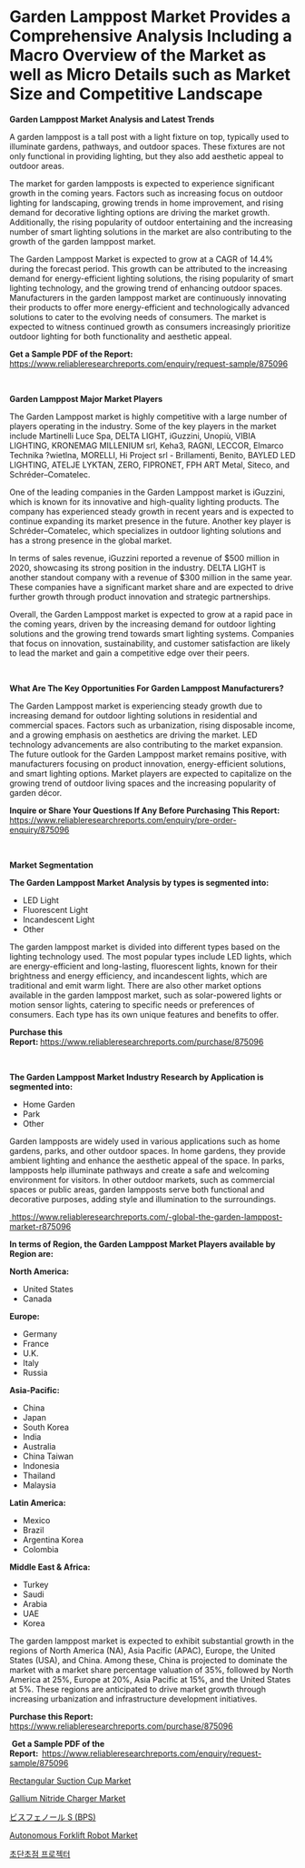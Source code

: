 <p><h1>Garden Lamppost Market Provides a Comprehensive Analysis Including a Macro Overview of the Market as well as Micro Details such as Market Size and Competitive Landscape</h1></p><p><strong>Garden Lamppost Market Analysis and Latest Trends</strong></p>
<p><p>A garden lamppost is a tall post with a light fixture on top, typically used to illuminate gardens, pathways, and outdoor spaces. These fixtures are not only functional in providing lighting, but they also add aesthetic appeal to outdoor areas.</p><p>The market for garden lampposts is expected to experience significant growth in the coming years. Factors such as increasing focus on outdoor lighting for landscaping, growing trends in home improvement, and rising demand for decorative lighting options are driving the market growth. Additionally, the rising popularity of outdoor entertaining and the increasing number of smart lighting solutions in the market are also contributing to the growth of the garden lamppost market.</p><p>The Garden Lamppost Market is expected to grow at a CAGR of 14.4% during the forecast period. This growth can be attributed to the increasing demand for energy-efficient lighting solutions, the rising popularity of smart lighting technology, and the growing trend of enhancing outdoor spaces. Manufacturers in the garden lamppost market are continuously innovating their products to offer more energy-efficient and technologically advanced solutions to cater to the evolving needs of consumers. The market is expected to witness continued growth as consumers increasingly prioritize outdoor lighting for both functionality and aesthetic appeal.</p></p>
<p><strong>Get a Sample PDF of the Report:&nbsp;</strong> <a href="https://www.reliableresearchreports.com/enquiry/request-sample/875096">https://www.reliableresearchreports.com/enquiry/request-sample/875096</a></p>
<p>&nbsp;</p>
<p><strong>Garden Lamppost Major Market Players</strong></p>
<p><p>The Garden Lamppost market is highly competitive with a large number of players operating in the industry. Some of the key players in the market include Martinelli Luce Spa, DELTA LIGHT, iGuzzini, Unopiù, VIBIA LIGHTING, KRONEMAG MILLENIUM srl, Keha3, RAGNI, LECCOR, Elmarco Technika ?wietlna, MORELLI, Hi Project srl - Brillamenti, Benito, BAYLED LED LIGHTING, ATELJE LYKTAN, ZERO, FIPRONET, FPH ART Metal, Siteco, and Schréder–Comatelec.</p><p>One of the leading companies in the Garden Lamppost market is iGuzzini, which is known for its innovative and high-quality lighting products. The company has experienced steady growth in recent years and is expected to continue expanding its market presence in the future. Another key player is Schréder–Comatelec, which specializes in outdoor lighting solutions and has a strong presence in the global market.</p><p>In terms of sales revenue, iGuzzini reported a revenue of $500 million in 2020, showcasing its strong position in the industry. DELTA LIGHT is another standout company with a revenue of $300 million in the same year. These companies have a significant market share and are expected to drive further growth through product innovation and strategic partnerships.</p><p>Overall, the Garden Lamppost market is expected to grow at a rapid pace in the coming years, driven by the increasing demand for outdoor lighting solutions and the growing trend towards smart lighting systems. Companies that focus on innovation, sustainability, and customer satisfaction are likely to lead the market and gain a competitive edge over their peers.</p></p>
<p>&nbsp;</p>
<p><strong>What Are The Key Opportunities For Garden Lamppost Manufacturers?</strong></p>
<p><p>The Garden Lamppost market is experiencing steady growth due to increasing demand for outdoor lighting solutions in residential and commercial spaces. Factors such as urbanization, rising disposable income, and a growing emphasis on aesthetics are driving the market. LED technology advancements are also contributing to the market expansion. The future outlook for the Garden Lamppost market remains positive, with manufacturers focusing on product innovation, energy-efficient solutions, and smart lighting options. Market players are expected to capitalize on the growing trend of outdoor living spaces and the increasing popularity of garden décor.</p></p>
<p><strong>Inquire or Share Your Questions If Any Before Purchasing This Report:</strong> <a href="https://www.reliableresearchreports.com/enquiry/pre-order-enquiry/875096">https://www.reliableresearchreports.com/enquiry/pre-order-enquiry/875096</a></p>
<p>&nbsp;</p>
<p><strong>Market Segmentation</strong></p>
<p><strong>The Garden Lamppost Market Analysis by types is segmented into:</strong></p>
<p><ul><li>LED Light</li><li>Fluorescent Light</li><li>Incandescent Light</li><li>Other</li></ul></p>
<p><p>The garden lamppost market is divided into different types based on the lighting technology used. The most popular types include LED lights, which are energy-efficient and long-lasting, fluorescent lights, known for their brightness and energy efficiency, and incandescent lights, which are traditional and emit warm light. There are also other market options available in the garden lamppost market, such as solar-powered lights or motion sensor lights, catering to specific needs or preferences of consumers. Each type has its own unique features and benefits to offer.</p></p>
<p><strong>Purchase this Report:&nbsp;</strong><a href="https://www.reliableresearchreports.com/purchase/875096">https://www.reliableresearchreports.com/purchase/875096</a></p>
<p>&nbsp;</p>
<p><strong>The Garden Lamppost Market Industry Research by Application is segmented into:</strong></p>
<p><ul><li>Home Garden</li><li>Park</li><li>Other</li></ul></p>
<p><p>Garden lampposts are widely used in various applications such as home gardens, parks, and other outdoor spaces. In home gardens, they provide ambient lighting and enhance the aesthetic appeal of the space. In parks, lampposts help illuminate pathways and create a safe and welcoming environment for visitors. In other outdoor markets, such as commercial spaces or public areas, garden lampposts serve both functional and decorative purposes, adding style and illumination to the surroundings.</p></p>
<p><a href="https://www.reliableresearchreports.com/-global-the-garden-lamppost-market-r875096">&nbsp;https://www.reliableresearchreports.com/-global-the-garden-lamppost-market-r875096</a></p>
<p><strong>In terms of Region, the Garden Lamppost Market Players available by Region are:</strong></p>
<p>
    <p> <strong> North America: </strong>
        <ul>
            <li>United States</li>
            <li>Canada</li>
        </ul>
        </p> 
    <p> <strong> Europe: </strong>
        <ul>
            <li>Germany</li>
            <li>France</li>
            <li>U.K.</li>
            <li>Italy</li>
            <li>Russia</li>
        </ul>
        </p> 
    <p> <strong> Asia-Pacific: </strong>
        <ul>
            <li>China</li>
            <li>Japan</li>
            <li>South Korea</li>
            <li>India</li>
            <li>Australia</li>
            <li>China Taiwan</li>
            <li>Indonesia</li>
            <li>Thailand</li>
            <li>Malaysia</li>
        </ul>
        </p> 
    <p> <strong> Latin America: </strong>
        <ul>
            <li>Mexico</li>
            <li>Brazil</li>
            <li>Argentina Korea</li>
            <li>Colombia</li>
        </ul>
        </p> 
    <p> <strong> Middle East & Africa: </strong>
        <ul>
            <li>Turkey</li>
            <li>Saudi</li>
            <li>Arabia</li>
            <li>UAE</li>
            <li>Korea</li>
        </ul>
    </p>
    </p>
<p><p>The garden lamppost market is expected to exhibit substantial growth in the regions of North America (NA), Asia Pacific (APAC), Europe, the United States (USA), and China. Among these, China is projected to dominate the market with a market share percentage valuation of 35%, followed by North America at 25%, Europe at 20%, Asia Pacific at 15%, and the United States at 5%. These regions are anticipated to drive market growth through increasing urbanization and infrastructure development initiatives.</p></p>
<p><strong>Purchase this Report: </strong><a href="https://www.reliableresearchreports.com/purchase/875096">https://www.reliableresearchreports.com/purchase/875096</a></p>
<p>&nbsp;<strong>Get a Sample PDF of the Report:&nbsp;&nbsp;</strong><a href="https://www.reliableresearchreports.com/enquiry/request-sample/875096">https://www.reliableresearchreports.com/enquiry/request-sample/875096</a></p>
<p><strong></strong></p>
<p><p><a href="https://www.linkedin.com/pulse/rectangular-suction-cup-market-report-reveals-latest-trends-ubhuf">Rectangular Suction Cup Market</a></p><p><a href="https://github.com/RoccoManning/Market-Research-Report-List-5/blob/main/gallium-nitride-charger-market.md">Gallium Nitride Charger Market</a></p><p><a href="https://github.com/oqxogxyvqe90775/Market-Research-Report-List-2/blob/main/417174384706.md">ビスフェノール S (BPS)</a></p><p><a href="https://www.linkedin.com/pulse/autonomous-forklift-robot-market-research-report-its-history-0o7hf">Autonomous Forklift Robot Market</a></p><p><a href="https://github.com/lzrvbyqzftro57/Market-Research-Report-List-2/blob/main/972168478304.md">초단초점 프로젝터</a></p></p>